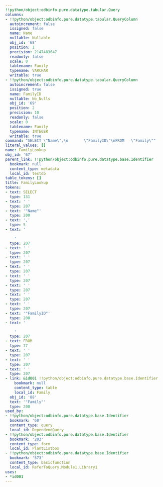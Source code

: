 ```yaml
---
!!python/object:odbinfo.pure.datatype.tabular.Query
columns:
- !!python/object:odbinfo.pure.datatype.tabular.QueryColumn
  autoincrement: false
  issigned: false
  name: Name
  nullable: Nullable
  obj_id: '68'
  position: 1
  precision: 2147483647
  readonly: false
  scale: 0
  tablename: Family
  typename: VARCHAR
  writable: true
- !!python/object:odbinfo.pure.datatype.tabular.QueryColumn
  autoincrement: false
  issigned: true
  name: FamilyID
  nullable: No_Nulls
  obj_id: '69'
  position: 2
  precision: 10
  readonly: false
  scale: 0
  tablename: Family
  typename: INTEGER
  writable: true
command: "SELECT \"Name\",\n       \"FamilyID\"\nFROM   \"Family\""
literal_values: []
name: FamilyLookup
obj_id: '67'
parent_link: !!python/object:odbinfo.pure.datatype.base.Identifier
  bookmark: null
  content_type: metadata
  local_id: testdb
table_tokens: []
title: FamilyLookup
tokens:
- text: SELECT
  type: 131
- text: ' '
  type: 207
- text: '"Name"'
  type: 200
- text: ','
  type: 5
- text: '

    '
  type: 207
- text: ' '
  type: 207
- text: ' '
  type: 207
- text: ' '
  type: 207
- text: ' '
  type: 207
- text: ' '
  type: 207
- text: ' '
  type: 207
- text: ' '
  type: 207
- text: '"FamilyID"'
  type: 200
- text: '

    '
  type: 207
- text: FROM
  type: 77
- text: ' '
  type: 207
- text: ' '
  type: 207
- text: ' '
  type: 207
- link: &id001 !!python/object:odbinfo.pure.datatype.base.Identifier
    bookmark: null
    content_type: table
    local_id: Family
  obj_id: '88'
  text: '"Family"'
  type: 200
used_by:
- !!python/object:odbinfo.pure.datatype.base.Identifier
  bookmark: '60'
  content_type: query
  local_id: DependendQuery
- !!python/object:odbinfo.pure.datatype.base.Identifier
  bookmark: '203'
  content_type: form
  local_id: PlantListbox
- !!python/object:odbinfo.pure.datatype.base.Identifier
  bookmark: '573'
  content_type: basicfunction
  local_id: ReferToQuery.Module1.Library1
uses:
- *id001
---
```

